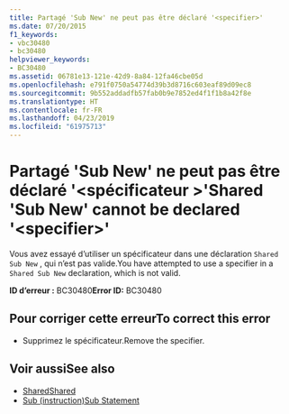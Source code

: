 ```yaml
---
title: Partagé 'Sub New' ne peut pas être déclaré '<specifier>'
ms.date: 07/20/2015
f1_keywords:
- vbc30480
- bc30480
helpviewer_keywords:
- BC30480
ms.assetid: 06781e13-121e-42d9-8a84-12fa46cbe05d
ms.openlocfilehash: e791f0750a54774d39b3d8716c603eaf89d09ec8
ms.sourcegitcommit: 9b552addadfb57fab0b9e7852ed4f1f1b8a42f8e
ms.translationtype: HT
ms.contentlocale: fr-FR
ms.lasthandoff: 04/23/2019
ms.locfileid: "61975713"
---
```

# <a name="shared-sub-new-cannot-be-declared-specifier"></a><span data-ttu-id="7d86c-102">Partagé 'Sub New' ne peut pas être déclaré '\<spécificateur >'</span><span class="sxs-lookup"><span data-stu-id="7d86c-102">Shared 'Sub New' cannot be declared '\<specifier>'</span></span>
<span data-ttu-id="7d86c-103">Vous avez essayé d’utiliser un spécificateur dans une déclaration `Shared Sub New` , qui n’est pas valide.</span><span class="sxs-lookup"><span data-stu-id="7d86c-103">You have attempted to use a specifier in a `Shared Sub New` declaration, which is not valid.</span></span>  
  
 <span data-ttu-id="7d86c-104">**ID d’erreur :** BC30480</span><span class="sxs-lookup"><span data-stu-id="7d86c-104">**Error ID:** BC30480</span></span>  
  
## <a name="to-correct-this-error"></a><span data-ttu-id="7d86c-105">Pour corriger cette erreur</span><span class="sxs-lookup"><span data-stu-id="7d86c-105">To correct this error</span></span>  
  
- <span data-ttu-id="7d86c-106">Supprimez le spécificateur.</span><span class="sxs-lookup"><span data-stu-id="7d86c-106">Remove the specifier.</span></span>  
  
## <a name="see-also"></a><span data-ttu-id="7d86c-107">Voir aussi</span><span class="sxs-lookup"><span data-stu-id="7d86c-107">See also</span></span>

- [<span data-ttu-id="7d86c-108">Shared</span><span class="sxs-lookup"><span data-stu-id="7d86c-108">Shared</span></span>](../../visual-basic/language-reference/modifiers/shared.md)
- [<span data-ttu-id="7d86c-109">Sub (instruction)</span><span class="sxs-lookup"><span data-stu-id="7d86c-109">Sub Statement</span></span>](../../visual-basic/language-reference/statements/sub-statement.md)
